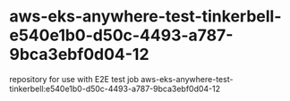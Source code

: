 # aws-eks-anywhere-test-tinkerbell-e540e1b0-d50c-4493-a787-9bca3ebf0d04-12
repository for use with E2E test job aws-eks-anywhere-test-tinkerbell:e540e1b0-d50c-4493-a787-9bca3ebf0d04-12
